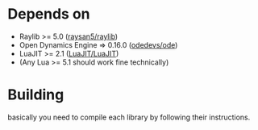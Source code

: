 # Depends on
* Raylib >= 5.0 ([raysan5/raylib](https://github.com/raysan5/raylib))
* Open Dynamics Engine => 0.16.0 ([odedevs/ode](https://bitbucket.org/odedevs/ode/)) 
* LuaJIT >= 2.1 ([LuaJIT/LuaJIT](https://github.com/LuaJIT/LuaJIT))
* (Any Lua >= 5.1 should work fine technically)
# Building
basically you need to compile each library by following their instructions.
